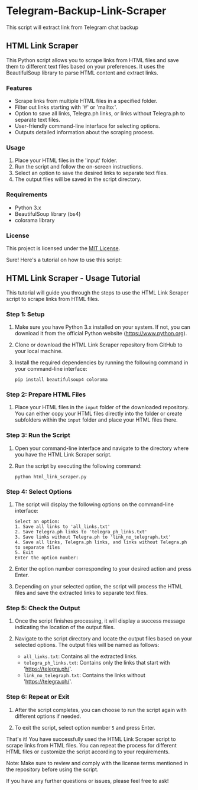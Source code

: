 # Telegram-Backup-Link-Scraper
This script will extract link from Telegram chat backup 

## HTML Link Scraper

This Python script allows you to scrape links from HTML files and save them to different text files based on your preferences. It uses the BeautifulSoup library to parse HTML content and extract links.

### Features

- Scrape links from multiple HTML files in a specified folder.
- Filter out links starting with '#' or 'mailto:'.
- Option to save all links, Telegra.ph links, or links without Telegra.ph to separate text files.
- User-friendly command-line interface for selecting options.
- Outputs detailed information about the scraping process.

### Usage

1. Place your HTML files in the 'input' folder.
2. Run the script and follow the on-screen instructions.
3. Select an option to save the desired links to separate text files.
4. The output files will be saved in the script directory.

### Requirements

- Python 3.x
- BeautifulSoup library (bs4)
- colorama library

### License

This project is licensed under the [MIT License](LICENSE).

Sure! Here's a tutorial on how to use this script:

## HTML Link Scraper - Usage Tutorial

This tutorial will guide you through the steps to use the HTML Link Scraper script to scrape links from HTML files.

### Step 1: Setup

1. Make sure you have Python 3.x installed on your system. If not, you can download it from the official Python website (https://www.python.org).

2. Clone or download the HTML Link Scraper repository from GitHub to your local machine.

3. Install the required dependencies by running the following command in your command-line interface:

   ```
   pip install beautifulsoup4 colorama
   ```

### Step 2: Prepare HTML Files

1. Place your HTML files in the `input` folder of the downloaded repository. You can either copy your HTML files directly into the folder or create subfolders within the `input` folder and place your HTML files there.

### Step 3: Run the Script

1. Open your command-line interface and navigate to the directory where you have the HTML Link Scraper script.

2. Run the script by executing the following command:

   ```
   python html_link_scraper.py
   ```

### Step 4: Select Options

1. The script will display the following options on the command-line interface:

   ```
   Select an option:
   1. Save all links to 'all_links.txt'
   2. Save Telegra.ph links to 'telegra_ph_links.txt'
   3. Save links without Telegra.ph to 'link_no_telegraph.txt'
   4. Save all links, Telegra.ph links, and links without Telegra.ph to separate files
   5. Exit
   Enter the option number:
   ```

2. Enter the option number corresponding to your desired action and press Enter.

3. Depending on your selected option, the script will process the HTML files and save the extracted links to separate text files.

### Step 5: Check the Output

1. Once the script finishes processing, it will display a success message indicating the location of the output files.

2. Navigate to the script directory and locate the output files based on your selected options. The output files will be named as follows:

   - `all_links.txt`: Contains all the extracted links.
   - `telegra_ph_links.txt`: Contains only the links that start with 'https://telegra.ph/'.
   - `link_no_telegraph.txt`: Contains the links without 'https://telegra.ph/'.

### Step 6: Repeat or Exit

1. After the script completes, you can choose to run the script again with different options if needed.

2. To exit the script, select option number `5` and press Enter.

That's it! You have successfully used the HTML Link Scraper script to scrape links from HTML files. You can repeat the process for different HTML files or customize the script according to your requirements.

Note: Make sure to review and comply with the license terms mentioned in the repository before using the script.

If you have any further questions or issues, please feel free to ask!


